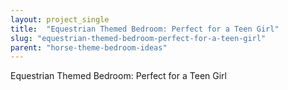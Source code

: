 ```yaml
---
layout: project_single
title:  "Equestrian Themed Bedroom: Perfect for a Teen Girl"
slug: "equestrian-themed-bedroom-perfect-for-a-teen-girl"
parent: "horse-theme-bedroom-ideas"
---
```

Equestrian Themed Bedroom: Perfect for a Teen Girl